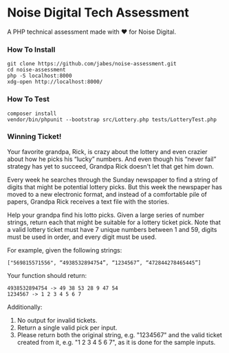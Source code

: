 # Noise Digital Tech Assessment

A PHP technical assessment made with ❤ for Noise Digital.

### How To Install

```
git clone https://github.com/jabes/noise-assessment.git
cd noise-assessment
php -S localhost:8000
xdg-open http://localhost:8000/
```

### How To Test

```
composer install
vendor/bin/phpunit --bootstrap src/Lottery.php tests/LotteryTest.php
```

### Winning Ticket!

Your favorite grandpa, Rick, is crazy about the lottery and even crazier about how he picks his “lucky” numbers. And even though his “never fail” strategy has yet to succeed, Grandpa Rick doesn't let that get him down.

Every week he searches through the Sunday newspaper to find a string of digits that might be potential lottery picks. But this week the newspaper has moved to a new electronic format, and instead of a comfortable pile of papers, Grandpa Rick receives a text file with the stories.

Help your grandpa find his lotto picks. Given a large series of number strings, return each that might be suitable for a lottery ticket pick. Note that a valid lottery ticket must have 7 unique numbers between 1 and 59, digits must be used in order, and every digit must be used.

For example, given the following strings:

```
["569815571556", “4938532894754”, “1234567”, “472844278465445”]
```

Your function should return:

```
4938532894754 -> 49 38 53 28 9 47 54
1234567 -> 1 2 3 4 5 6 7
```

Additionally:

1) No output for invalid tickets.
2) Return a single valid pick per input.
3) Please return both the original string, e.g. "1234567" and the valid ticket created from it, e.g. "1 2 3 4 5 6 7", as it is done for the sample inputs.
